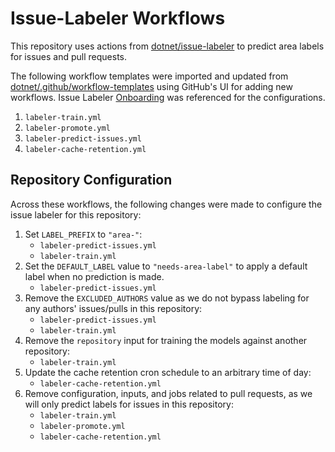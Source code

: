 # Issue-Labeler Workflows

This repository uses actions from
[dotnet/issue-labeler](https://github.com/dotnet/issue-labeler)
to predict area labels for issues and pull requests.

The following workflow templates were imported and updated from
[dotnet/.github/workflow-templates](https://github.com/dotnet/.github/tree/main/workflow-templates)
using GitHub's UI for adding new workflows. Issue Labeler
[Onboarding](https://github.com/dotnet/issue-labeler/wiki/Onboarding) was
referenced for the configurations.

1. `labeler-train.yml`
2. `labeler-promote.yml`
3. `labeler-predict-issues.yml`
4. `labeler-cache-retention.yml`

## Repository Configuration

Across these workflows, the following changes were made to configure the issue
labeler for this repository:

1. Set `LABEL_PREFIX` to `"area-"`:
    - `labeler-predict-issues.yml`
    - `labeler-train.yml`
2. Set the `DEFAULT_LABEL` value to `"needs-area-label"` to apply a default
   label when no prediction is made.
    - `labeler-predict-issues.yml`
3. Remove the `EXCLUDED_AUTHORS` value as we do not bypass labeling for any
   authors' issues/pulls in this repository:
    - `labeler-predict-issues.yml`
    - `labeler-train.yml`
4. Remove the `repository` input for training the models against another
   repository:
    - `labeler-train.yml`
5. Update the cache retention cron schedule to an arbitrary time of day:
    - `labeler-cache-retention.yml`
6. Remove configuration, inputs, and jobs related to pull requests, as we will
   only predict labels for issues in this repository:
    - `labeler-train.yml`
    - `labeler-promote.yml`
    - `labeler-cache-retention.yml`
